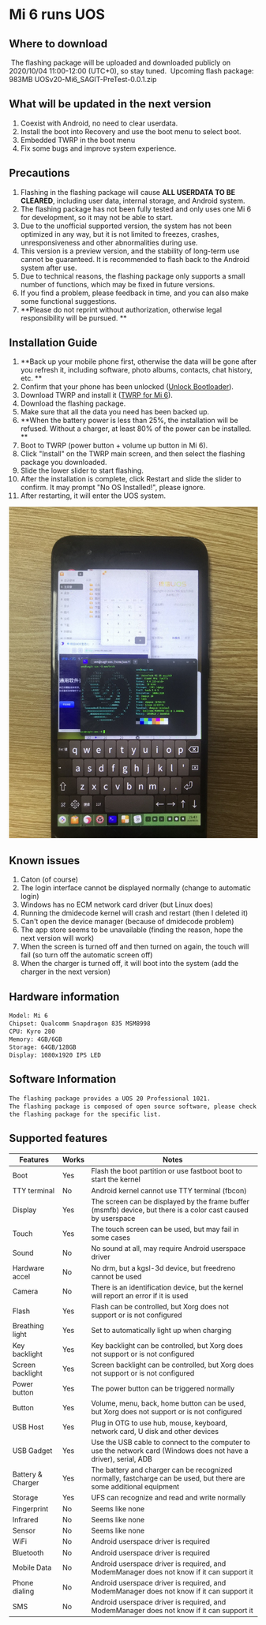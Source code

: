 # Mi 6 runs UOS

## Where to download
​	The flashing package will be uploaded and downloaded publicly on 2020/10/04 11:00-12:00 (UTC+0), so stay tuned.
​	Upcoming flash package:
​		983MB UOSv20-Mi6_SAGIT-PreTest-0.0.1.zip

## What will be updated in the next version

1. Coexist with Android, no need to clear userdata.
2. Install the boot into Recovery and use the boot menu to select boot.
3. Embedded TWRP in the boot menu
4. Fix some bugs and improve system experience.

## Precautions

1. Flashing in the flashing package will cause **ALL USERDATA TO BE CLEARED**, including user data, internal storage, and Android system.
2. The flashing package has not been fully tested and only uses one Mi 6 for development, so it may not be able to start.
3. Due to the unofficial supported version, the system has not been optimized in any way, but it is not limited to freezes, crashes, unresponsiveness and other abnormalities during use.
4. This version is a preview version, and the stability of long-term use cannot be guaranteed. It is recommended to flash back to the Android system after use.
5. Due to technical reasons, the flashing package only supports a small number of functions, which may be fixed in future versions.
6. If you find a problem, please feedback in time, and you can also make some functional suggestions.
7. **Please do not reprint without authorization, otherwise legal responsibility will be pursued. **

## Installation Guide

1. **Back up your mobile phone first, otherwise the data will be gone after you refresh it, including software, photo albums, contacts, chat history, etc. **
2. Confirm that your phone has been unlocked ([Unlock Bootloader](http://en.miui.com/unlock/index.html)).
3. Download TWRP and install it ([TWRP for Mi 6](https://dl.twrp.me/sagit/)).
4. Download the flashing package.
5. Make sure that all the data you need has been backed up.
6. **When the battery power is less than 25%, the installation will be refused. Without a charger, at least 80% of the power can be installed. **
7. Boot to TWRP (power button + volume up button in Mi 6).
8. Click "Install" on the TWRP main screen, and then select the flashing package you downloaded.
9. Slide the lower slider to start flashing.
10. After the installation is complete, click Restart and slide the slider to confirm. It may prompt "No OS Installed!", please ignore.
11. After restarting, it will enter the UOS system.

![Desktop experience](pics/in_uos.jpg)

## Known issues

1. Caton (of course)
2. The login interface cannot be displayed normally (change to automatic login)
3. Windows has no ECM network card driver (but Linux does)
4. Running the dmidecode kernel will crash and restart (then I deleted it)
5. Can't open the device manager (because of dmidecode problem)
6. The app store seems to be unavailable (finding the reason, hope the next version will work)
7. When the screen is turned off and then turned on again, the touch will fail (so turn off the automatic screen off)
8. When the charger is turned off, it will boot into the system (add the charger in the next version)

## Hardware information

	Model: Mi 6
	Chipset: Qualcomm Snapdragon 835 MSM8998
	CPU: Kyro 280
	Memory: 4GB/6GB
	Storage: 64GB/128GB
	Display: 1080x1920 IPS LED

## Software Information

	The flashing package provides a UOS 20 Professional 1021.
	The flashing package is composed of open source software, please check the flashing package for the specific list.

## Supported features

| Features          | Works | Notes                                                                                                               |
| ----------------- | ----- | ------------------------------------------------------------------------------------------------------------------- |
| Boot              | Yes   | Flash the boot partition or use fastboot boot to start the kernel                                                   |
| TTY terminal      | No    | Android kernel cannot use TTY terminal (fbcon)                                                                      |
| Display           | Yes   | The screen can be displayed by the frame buffer (msmfb) device, but there is a color cast caused by userspace       |
| Touch             | Yes   | The touch screen can be used, but may fail in some cases                                                            |
| Sound             | No    | No sound at all, may require Android userspace driver                                                               |
| Hardware accel    | No    | No drm, but a kgsl-3d device, but freedreno cannot be used                                                          |
| Camera            | No    | There is an identification device, but the kernel will report an error if it is used                                |
| Flash             | Yes   | Flash can be controlled, but Xorg does not support or is not configured                                             |
| Breathing light   | Yes   | Set to automatically light up when charging                                                                         |
| Key backlight     | Yes   | Key backlight can be controlled, but Xorg does not support or is not configured                                     |
| Screen backlight  | Yes   | Screen backlight can be controlled, but Xorg does not support or is not configured                                  |
| Power button      | Yes   | The power button can be triggered normally                                                                          |
| Button            | Yes   | Volume, menu, back, home button can be used, but Xorg does not support or is not configured                         |
| USB Host          | Yes   | Plug in OTG to use hub, mouse, keyboard, network card, U disk and other devices                                     |
| USB Gadget        | Yes   | Use the USB cable to connect to the computer to use the network card (Windows does not have a driver), serial, ADB  |
| Battery & Charger | Yes   | The battery and charger can be recognized normally, fastcharge can be used, but there are some additional equipment |
| Storage           | Yes   | UFS can recognize and read and write normally                                                                       |
| Fingerprint       | No    | Seems like none                                                                                                     |
| Infrared          | No    | Seems like none                                                                                                     |
| Sensor            | No    | Seems like none                                                                                                     |
| WiFi              | No    | Android userspace driver is required                                                                                |
| Bluetooth         | No    | Android userspace driver is required                                                                                |
| Mobile Data       | No    | Android userspace driver is required, and ModemManager does not know if it can support it                           |
| Phone dialing     | No    | Android userspace driver is required, and ModemManager does not know if it can support it                           |
| SMS               | No    | Android userspace driver is required, and ModemManager does not know if it can support it                           |
